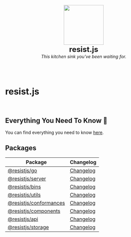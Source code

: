 <p align="center">

<img width=128 src="https://resistjs.dev/logo-128.png">
<br/><span style="font-size:24px"><strong>resist.js</strong></span><br/><em>This kitchen sink you've been waiting for.</em><br/>

<br/><br/></p>

# resist.js<br/><br/>

## Everything You Need To Know 📖

You can find everything you need to know [here](https://resistjs.dev).

## Packages

| Package                                                     | Changelog                                                  |
| ----------------------------------------------------------- | ---------------------------------------------------------- |
| [@resistjs/go](packages/@resist.js/go)                     | [Changelog](packages/@resist.js/go/CHANGELOG.md)           |
| [@resistjs/server](packages/@resist.js/server)             | [Changelog](packages/@resist.js/server/CHANGELOG.md)       |
| [@resistjs/bins](packages/@resist.js/bins)                 | [Changelog](packages/@resist.js/bins/CHANGELOG.md)         |
| [@resistjs/utils](packages/@resist.js/utils)               | [Changelog](packages/@resist.js/utils/CHANGELOG.md)        |
| [@resistjs/conformances](packages/@resist.js/conformances) | [Changelog](packages/@resist.js/conformances/CHANGELOG.md) |
| [@resistjs/components](packages/@resist.js/components)     | [Changelog](packages/@resist.js/components/CHANGELOG.md)   |
| [@resistjs/api](packages/@resist.js/api)                   | [Changelog](packages/@resist.js/api/CHANGELOG.md)          |
| [@resistjs/storage](packages/@resist.js/storage)           | [Changelog](packages/@resist.js/storage/CHANGELOG.md)      |
